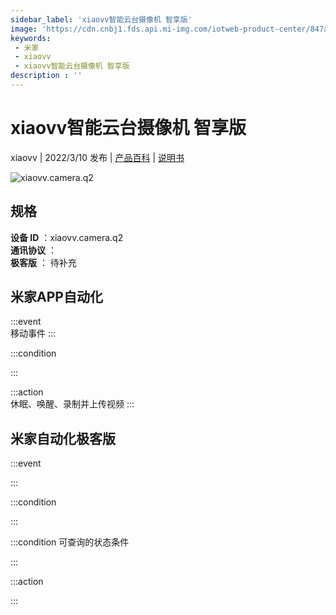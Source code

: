 ```yaml
---
sidebar_label: 'xiaovv智能云台摄像机 智享版'
image: 'https://cdn.cnbj1.fds.api.mi-img.com/iotweb-product-center/847a372bd1edf6ed59869741927e59d9_1627979551685.png?GalaxyAccessKeyId=AKVGLQWBOVIRQ3XLEW&Expires=9223372036854775807&Signature=N0BkU2UTV6nJ/VpRdGUgK9tn6Jw='
keywords: 
 - 米家
 - xiaovv
 - xiaovv智能云台摄像机 智享版
description : ''
---
```

# xiaovv智能云台摄像机 智享版

xiaovv | 2022/3/10 发布 | [产品百科](https://home.mi.com/webapp/content/baike/product/index.html?model=xiaovv.camera.q2/) | [说明书](https://home.mi.com/views/introduction.html?model=xiaovv.camera.q2&region=cn)

![xiaovv.camera.q2](https://cdn.cnbj1.fds.api.mi-img.com/iotweb-product-center/847a372bd1edf6ed59869741927e59d9_1627979551685.png?GalaxyAccessKeyId=AKVGLQWBOVIRQ3XLEW&Expires=9223372036854775807&Signature=N0BkU2UTV6nJ/VpRdGUgK9tn6Jw=)

## 规格  
> 
**设备 ID** ：xiaovv.camera.q2  
**通讯协议** ：  
**极客版**  ： 待补充 


## 米家APP自动化  

:::event  
移动事件
:::

:::condition  

:::

:::action   
休眠、唤醒、录制并上传视频
:::

## 米家自动化极客版  

:::event  

:::

:::condition  

:::

:::condition 可查询的状态条件  

:::

:::action  

:::

        
